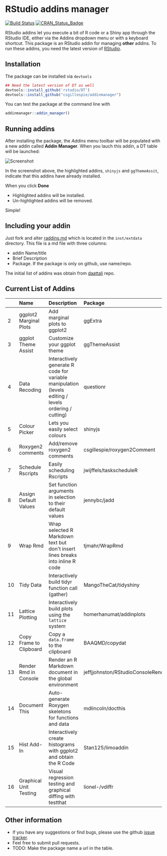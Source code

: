 <!-- README.md is generated from README.Rmd. Please edit that file -->
RStudio addins manager
======================

[![Build Status](https://travis-ci.org/csgillespie/addinmanager.png?branch=master)](https://travis-ci.org/csgillespie/addinmanager) [![CRAN\_Status\_Badge](http://www.r-pkg.org/badges/version/addinmanager)](https://cran.r-project.org/package=addinmanager)

RStudio addins let you execute a bit of R code or a Shiny app through the RStudio IDE, either via the Addins dropdown menu or with a keyboard shortcut. This package is an RStudio addin for managing **other** addins. To run these addins, you need the latest version of [RStudio](https://www.rstudio.com/).

Installation
------------

The package can be installed via `devtools`

``` r
## Need the latest version of DT as well
devtools::install_github('rstudio/DT')
devtools::install_github("csgillespie/addinmanager")
```

You can test the package at the command line with

``` r
addinmanager::addin_manager()
```

Running addins
--------------

After installing the package, the *Addins* menu toolbar will be populated with a new addin called **Addin Manager**. When you lauch this addin, a DT table will be launched:

![Screenshot](https://raw.github.com/csgillespie/addinmanager/master/images/screenshot.png)

In the screenshot above, the highlighted addins, `shinyjs` and `ggThemeAssit`, indicate that this addins have already installed.

When you click **Done**

-   Highlighted addins will be installed.
-   Un-highlighted addins will be removed.

Simple!

Including your addin
--------------------

Just fork and alter [raddins.md](https://github.com/csgillespie/addinmanager/tree/master/inst/extdata/raddins.md) which is located in the `inst/extdata` directory. This file is a md file with three columns:

-   addin Name/title
-   Brief Description
-   Package. If the package is only on github, use name/repo.

The initial list of addins was obtain from [daattali](https://github.com/daattali/rstudio-addins) repo.

Current List of Addins
----------------------

|     | Name                    | Description                                                                                          | Package                            |
|-----|:------------------------|:-----------------------------------------------------------------------------------------------------|:-----------------------------------|
| 2   | ggplot2 Marginal Plots  | Add marginal plots to ggplot2                                                                        | ggExtra                            |
| 3   | ggplot Theme Assist     | Customize your ggplot theme                                                                          | ggThemeAssist                      |
| 4   | Data Recoding           | Interactively generate R code for variable manipulation (levels editing / levels ordering / cutting) | questionr                          |
| 5   | Colour Picker           | Lets you easily select colours                                                                       | shinyjs                            |
| 6   | Roxygen2 comments       | Add/remove roxygen2 comments                                                                         | csgillespie/roxygen2Comment        |
| 7   | Schedule Rscripts       | Easily scheduling Rscripts                                                                           | jwijffels/taskscheduleR            |
| 8   | Assign Default Values   | Set function arguments in selection to their default values                                          | jennybc/jadd                       |
| 9   | Wrap Rmd                | Wrap selected R Markdown text but don't insert lines breaks into inline R code                       | tjmahr/WrapRmd                     |
| 10  | Tidy Data               | Interactively build tidyr function call (gather)                                                     | MangoTheCat/tidyshiny              |
| 11  | Lattice Plotting        | Interactively build plots using the `lattice` system                                                 | homerhanumat/addinplots            |
| 12  | Copy Frame to Clipboard | Copy a `data.frame` to the clipboard                                                                 | BAAQMD/copydat                     |
| 13  | Render Rmd in Console   | Render an R Markdown document in the global environment                                              | jeffjjohnston/RStudioConsoleRender |
| 14  | Document This           | Auto-generate Roxygen skeletons for functions and data                                               | mdlincoln/docthis                  |
| 15  | Hist Add-In             | Interactively create histograms with ggplot2 and obtain the R Code                                   | Stan125/limoaddin                  |
| 16  | Graphical Unit Testing  | Visual regression testing and graphical diffing with testthat                                        | lionel-/vdiffr                     |

Other information
-----------------

-   If you have any suggestions or find bugs, please use the github [issue tracker](https://github.com/csgillespie/addmanager/issues).
-   Feel free to submit pull requests.
-   TODO: Make the package name a url in the table.
